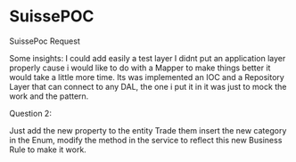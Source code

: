 # SuissePOC
SuissePoc Request

Some insights:
I could add easily a test layer
I didnt put an application layer properly cause i would like to do with a Mapper to make things better it would take a little more time.
Its was implemented an IOC and a Repository Layer that can connect to any DAL, the one i put it in it was just to mock the work and the pattern.

Question 2:

Just add the new property to the entity Trade them insert the new category in the Enum, modify the method in the service to reflect this new Business Rule
to make it work.

